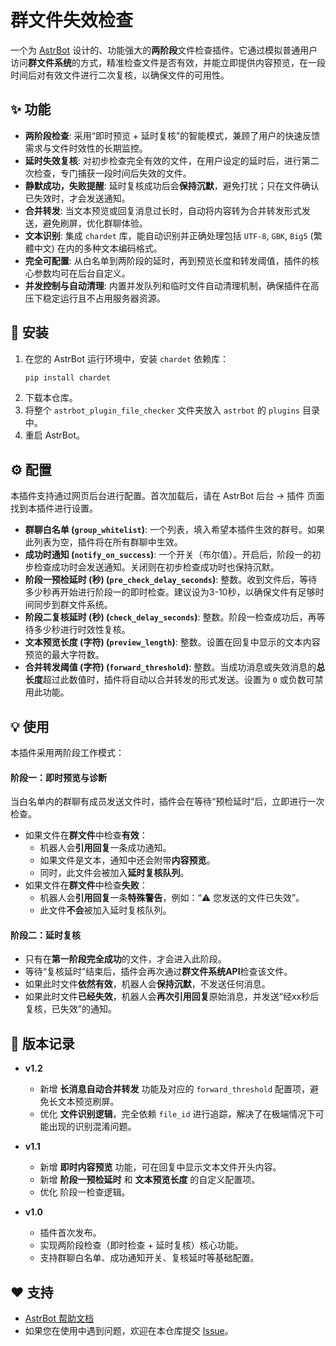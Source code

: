 # 群文件失效检查

一个为 [AstrBot](https://astrbot.app) 设计的、功能强大的**两阶段**文件检查插件。它通过模拟普通用户访问**群文件系统**的方式，精准检查文件是否有效，并能立即提供内容预览，在一段时间后对有效文件进行二次复核，以确保文件的可用性。

## ✨ 功能

* **两阶段检查**: 采用“即时预览 + 延时复核”的智能模式，兼顾了用户的快速反馈需求与文件时效性的长期监控。
* **延时失效复核**: 对初步检查完全有效的文件，在用户设定的延时后，进行第二次检查，专门捕获一段时间后失效的文件。
* **静默成功，失败提醒**: 延时复核成功后会**保持沉默**，避免打扰；只在文件确认已失效时，才会发送通知。
* **合并转发**: 当文本预览或回复消息过长时，自动将内容转为合并转发形式发送，避免刷屏，优化群聊体验。
* **文本识别**: 集成 `chardet` 库，能自动识别并正确处理包括 `UTF-8`, `GBK`, `Big5` (繁體中文) 在内的多种文本编码格式。
* **完全可配置**: 从白名单到两阶段的延时，再到预览长度和转发阈值，插件的核心参数均可在后台自定义。
* **并发控制与自动清理**: 内置并发队列和临时文件自动清理机制，确保插件在高压下稳定运行且不占用服务器资源。

## 🚀 安装

1. 在您的 AstrBot 运行环境中，安装 `chardet` 依赖库：
    ```bash
    pip install chardet
    ```
2. 下载本仓库。
3. 将整个 `astrbot_plugin_file_checker` 文件夹放入 `astrbot` 的 `plugins` 目录中。
4. 重启 AstrBot。

## ⚙️ 配置

本插件支持通过网页后台进行配置。首次加载后，请在 AstrBot 后台 -> 插件 页面找到本插件进行设置。

* **群聊白名单 (`group_whitelist`)**: 一个列表，填入希望本插件生效的群号。如果此列表为空，插件将在所有群聊中生效。
* **成功时通知 (`notify_on_success`)**: 一个开关（布尔值）。开启后，阶段一的初步检查成功时会发送通知。关闭则在初步检查成功时也保持沉默。
* **阶段一预检延时 (秒) (`pre_check_delay_seconds`)**: 整数。收到文件后，等待多少秒再开始进行阶段一的即时检查。建议设为3-10秒，以确保文件有足够时间同步到群文件系统。
* **阶段二复核延时 (秒) (`check_delay_seconds`)**: 整数。阶段一检查成功后，再等待多少秒进行时效性复核。
* **文本预览长度 (字符) (`preview_length`)**: 整数。设置在回复中显示的文本内容预览的最大字符数。
* **合并转发阈值 (字符) (`forward_threshold`)**: 整数。当成功消息或失效消息的**总长度**超过此数值时，插件将自动以合并转发的形式发送。设置为 `0` 或负数可禁用此功能。

## 💡 使用

本插件采用两阶段工作模式：

#### 阶段一：即时预览与诊断

当白名单内的群聊有成员发送文件时，插件会在等待“预检延时”后，立即进行一次检查。

* 如果文件在**群文件**中检查**有效**：
  * 机器人会**引用回复**一条成功通知。
  * 如果文件是文本，通知中还会附带**内容预览**。
  * 同时，此文件会被加入**延时复核队列**。
* 如果文件在**群文件**中检查**失败**：
  * 机器人会**引用回复**一条**特殊警告**，例如：“⚠️ 您发送的文件已失效”。
  * 此文件**不会**被加入延时复核队列。

#### 阶段二：延时复核

* 只有在**第一阶段完全成功**的文件，才会进入此阶段。
* 等待“复核延时”结束后，插件会再次通过**群文件系统API**检查该文件。
* 如果此时文件**依然有效**，机器人会**保持沉默**，不发送任何消息。
* 如果此时文件**已经失效**，机器人会**再次引用回复**原始消息，并发送“经xx秒后复核，已失效”的通知。

## 📝 版本记录

* **v1.2**
  
  * 新增 **长消息自动合并转发** 功能及对应的 `forward_threshold` 配置项，避免长文本预览刷屏。
  * 优化 **文件识别逻辑**，完全依赖 `file_id` 进行追踪，解决了在极端情况下可能出现的识别混淆问题。
* **v1.1**
  
  * 新增 **即时内容预览** 功能，可在回复中显示文本文件开头内容。
  * 新增 **阶段一预检延时** 和 **文本预览长度** 的自定义配置项。
  * 优化 阶段一检查逻辑。
* **v1.0**
  
  * 插件首次发布。
  * 实现两阶段检查（即时检查 + 延时复核）核心功能。
  * 支持群聊白名单、成功通知开关、复核延时等基础配置。

## ❤️ 支持

* [AstrBot 帮助文档](https://astrbot.app)
* 如果您在使用中遇到问题，欢迎在本仓库提交 [Issue](https://github.com/Foolllll-J/astrbot_plugin_file_checker/issues)。

